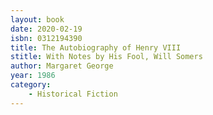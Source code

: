 ```yaml
---
layout: book
date: 2020-02-19
isbn: 0312194390
title: The Autobiography of Henry VIII
stitle: With Notes by His Fool, Will Somers
author: Margaret George
year: 1986
category:
    - Historical Fiction
---
```

